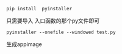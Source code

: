 ```
pip install  pyinstaller
```


只需要导入 入口函数的那个py文件即可
```
pyinstaller --onefile --windowed test.py

```


生成appimage




